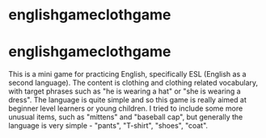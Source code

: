 # englishgameclothgame
# englishgameclothgame

This is a mini game for practicing English, specifically ESL (English as a second language). The content is clothing and clothing related vocabulary, with target phrases such as "he is wearing a hat" or "she is wearing a dress". The language is quite simple and so this game is really aimed at beginner level learners or young children. I tried to include some more unusual items, such as "mittens" and "baseball cap", but generally the language is very simple - "pants", "T-shirt", "shoes", "coat".
